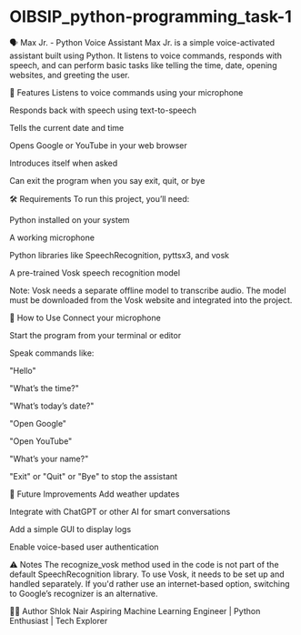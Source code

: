 # OIBSIP_python-programming_task-1

🗣️ Max Jr. - Python Voice Assistant
Max Jr. is a simple voice-activated assistant built using Python. It listens to voice commands, responds with speech, and can perform basic tasks like telling the time, date, opening websites, and greeting the user.

🧠 Features
Listens to voice commands using your microphone

Responds back with speech using text-to-speech

Tells the current date and time

Opens Google or YouTube in your web browser

Introduces itself when asked

Can exit the program when you say exit, quit, or bye

🛠️ Requirements
To run this project, you’ll need:

Python installed on your system

A working microphone

Python libraries like SpeechRecognition, pyttsx3, and vosk

A pre-trained Vosk speech recognition model

Note: Vosk needs a separate offline model to transcribe audio. The model must be downloaded from the Vosk website and integrated into the project.

🚀 How to Use
Connect your microphone

Start the program from your terminal or editor

Speak commands like:

"Hello"

"What’s the time?"

"What’s today’s date?"

"Open Google"

"Open YouTube"

"What’s your name?"

"Exit" or "Quit" or "Bye" to stop the assistant

🧠 Future Improvements
Add weather updates

Integrate with ChatGPT or other AI for smart conversations

Add a simple GUI to display logs

Enable voice-based user authentication

⚠️ Notes
The recognize_vosk method used in the code is not part of the default SpeechRecognition library. To use Vosk, it needs to be set up and handled separately. If you'd rather use an internet-based option, switching to Google’s recognizer is an alternative.

👨‍💻 Author
Shlok Nair
Aspiring Machine Learning Engineer | Python Enthusiast | Tech Explorer
